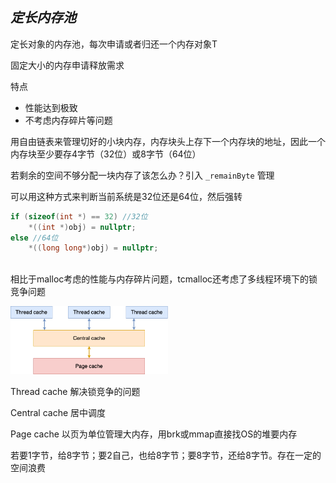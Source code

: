 ## *定长内存池*

定长对象的内存池，每次申请或者归还一个内存对象T

固定大小的内存申请释放需求

特点

* 性能达到极致
* 不考虑内存碎片等问题

用自由链表来管理切好的小块内存，内存块头上存下一个内存块的地址，因此一个内存块至少要存4字节（32位）或8字节（64位）



若剩余的空间不够分配一块内存了该怎么办？引入 `_remainByte` 管理 





可以用这种方式来判断当前系统是32位还是64位，然后强转

```cpp
if (sizeof(int *) == 32) //32位
    *((int *)obj) = nullptr; 
else //64位
    *((long long*)obj) = nullptr; 



```



相比于malloc考虑的性能与内存碎片问题，tcmalloc还考虑了多线程环境下的锁竞争问题

<img src="doc/img/内存池结构.drawio.png" width="50%">



Thread cache 解决锁竞争的问题

Central cache 居中调度

Page cache 以页为单位管理大内存，用brk或mmap直接找OS的堆要内存



若要1字节，给8字节；要2自己，也给8字节；要8字节，还给8字节。存在一定的空间浪费
